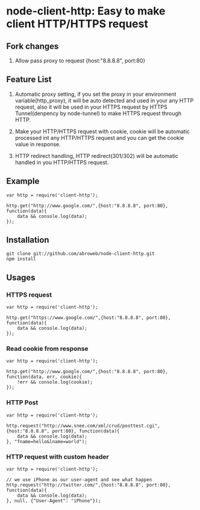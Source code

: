 # node-client-http: Easy to make client HTTP/HTTPS request

## Fork changes
1. Allow pass proxy to request {host:"8.8.8.8", port:80}

## Feature List

1. Automatic proxy setting, if you set the proxy in your environment variable(http_proxy), it will be auto detected and used in your any HTTP request, also it will be used in your HTTPS request by HTTPS Tunnel(denpency by node-tunnel) to make HTTPS request through HTTP.

2. Make your HTTP/HTTPS request with cookie, cookie will be automatic processed int any HTTP/HTTPS request and you can get the cookie value in response.

3. HTTP redirect handling, HTTP redirect(301/302) will be automatic handled in you HTTP/HTTPS request.

## Example
    
    var http = require('client-http');

    http.get("http://www.google.com/",{host:"8.8.8.8", port:80}, function(data){
        data && console.log(data);
    });

## Installation

    git clone git://github.com/abroweb/node-client-http.git
    npm install

## Usages

### HTTPS request

    var http = require('client-http');

    http.get("https://www.google.com/",{host:"8.8.8.8", port:80}, function(data){
        data && console.log(data);
    });

### Read cookie from response

    var http = require('client-http');

    http.get("http://www.google.com/",{host:"8.8.8.8", port:80}, function(data, err, cookie){
        !err && console.log(cookie);
    });

### HTTP Post

    var http = require('client-http');

    http.request("http://www.snee.com/xml/crud/posttest.cgi",{host:"8.8.8.8", port:80}, function(data){
        data && console.log(data);
    }, "fname=hello&lname=world");

### HTTP request with custom header

    var http = require('client-http');

    // we use iPhone as our user-agent and see what happen
    http.request("http://twitter.com/",{host:"8.8.8.8", port:80}, function(data){
        data && console.log(data);
    }, null, {"User-Agent": "iPhone"});
